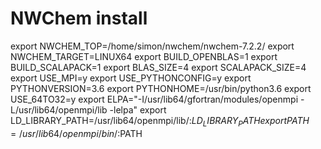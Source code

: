 # NWChem install

export NWCHEM_TOP=/home/simon/nwchem/nwchem-7.2.2/
export NWCHEM_TARGET=LINUX64
export BUILD_OPENBLAS=1
export BUILD_SCALAPACK=1
export BLAS_SIZE=4
export SCALAPACK_SIZE=4
export USE_MPI=y
export USE_PYTHONCONFIG=y
export PYTHONVERSION=3.6
export PYTHONHOME=/usr/bin/python3.6
export USE_64TO32=y
export ELPA="-I/usr/lib64/gfortran/modules/openmpi -L/usr/lib64/openmpi/lib -lelpa"
export LD_LIBRARY_PATH=/usr/lib64/openmpi/lib/:$LD_LIBRARY_PATH
export PATH=/usr/lib64/openmpi/bin/:$PATH
